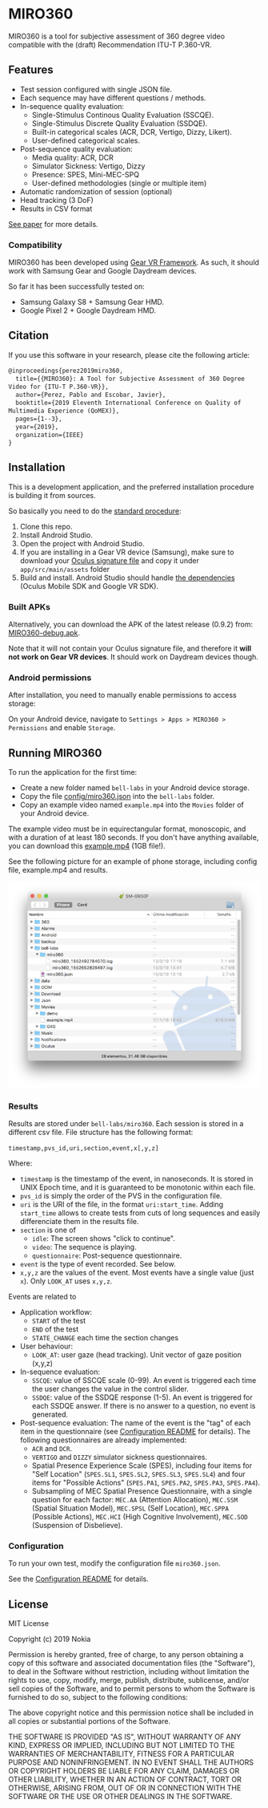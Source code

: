 # MIRO360
MIRO360 is a tool for subjective assessment of 360 degree video compatible
with the (draft) Recommendation ITU-T P.360-VR.

## Features
- Test session configured with single JSON file.
- Each sequence may have different questions / methods.
- In-sequence quality evaluation:
  - Single-Stimulus Continous Quality Evaluation (SSCQE).
  - Single-Stimulus Discrete Quality Evaluation (SSDQE).
  - Built-in categorical scales (ACR, DCR, Vertigo, Dizzy, Likert).
  - User-defined categorical scales.
- Post-sequence quality evaluation:
  - Media quality: ACR, DCR
  - Simulator Sickness: Vertigo, Dizzy
  - Presence: SPES, Mini-MEC-SPQ
  - User-defined methodologies (single or multiple item)
- Automatic randomization of session (optional)
- Head tracking (3 DoF)
- Results in CSV format 

[See paper](doc/miro360.pdf) for more details.


### Compatibility
MIRO360 has been developed using [Gear VR Framework](http://www.gearvrf.org/).
As such, it should work with Samsung Gear and Google Daydream devices.

So far it has been successfully tested on:

- Samsung Galaxy S8 + Samsung Gear HMD.
- Google Pixel 2 + Google Daydream HMD.


## Citation
If you use this software in your research, please cite the 
following article:

```
@inproceedings{perez2019miro360,
  title={{MIRO360}: A Tool for Subjective Assessment of 360 Degree Video for {ITU-T P.360-VR}},
  author={Perez, Pablo and Escobar, Javier},
  booktitle={2019 Eleventh International Conference on Quality of Multimedia Experience (QoMEX)},
  pages={1--3},
  year={2019},
  organization={IEEE}
}
```

## Installation

This is a development application, and the preferred installation procedure is building it from sources.

So basically you need to do the [standard procedure](http://www.gearvrf.org/getting_started/):

1. Clone this repo.
1. Install Android Studio.
1. Open the project with Android Studio.
1. If you are installing in a Gear VR device (Samsung), 
make sure to download your [Oculus signature file](https://dashboard.oculus.com/tools/osig-generator/)
and copy it under `app/src/main/assets` folder
1. Build and install. Android Studio should handle [the dependencies](http://www.gearvrf.org/getting_started/#software-requirements)
(Oculus Mobile SDK and Google VR SDK).

### Built APKs
Alternatively, you can download the APK of the latest release (0.9.2) from:
[MIRO360-debug.apk](http://gti.ssr.upm.es/~pab/MIRO360-debug.apk).

Note that it will not contain your Oculus signature file, and therefore it 
**will not work on Gear VR devices**. It should work on Daydream devices though. 

### Android permissions
After installation, you need to manually enable permissions to access storage:

On your Android device, navigate to `Settings > Apps > MIRO360 > Permissions` 
and enable `Storage`. 

## Running MIRO360
To run the application for the first time:

- Create a new folder named `bell-labs` in your Android device storage.
- Copy the file [config/miro360.json](config/miro360.json) into
the `bell-labs` folder.
- Copy an example video named `example.mp4` into the `Movies` folder
of your Android device. 

The example video must be in equirectangular format, monoscopic, and with
a duration of at least 180 seconds. If you don't have anything available,
you can download this [example.mp4](http://gti.ssr.upm.es/~pab/example.mp4)
(1GB file!).

See the following picture for an example of phone storage,
including config file, example.mp4 and results.

![](misc/storage.png)

### Results

Results are stored under `bell-labs/miro360`. Each session is 
stored in a different csv file. File structure has the following format:

`timestamp,pvs_id,uri,section,event,x[,y,z]`

Where:

- `timestamp` is the timestamp of the event, in nanoseconds.
It is stored in UNIX Epoch time, and it is guaranteed to be
monotonic within each file.
- `pvs_id` is simply the order of the PVS in the configuration file.
- `uri` is the URI of the file, in the format `uri:start_time`. Adding
`start_time` allows to create tests from cuts of long sequences and
easily differenciate them in the results file.
- `section` is one of 
  - `idle`: The screen shows "click to continue".
  - `video`: The sequence is playing.
  - `questionnaire`: Post-sequence questionnaire.
- `event` is the type of event recorded. See below.
- `x,y,z` are the values of the event. Most events have a single value
(just `x`). Only `LOOK_AT` uses `x,y,z`.

Events are related to

- Application workflow:
    - `START` of the test
    - `END` of the test
    - `STATE_CHANGE` each time the section changes
- User behaviour:
    - `LOOK_AT`: user gaze (head tracking). Unit vector of gaze position (x,y,z)
- In-sequence evaluation:
    - `SSCQE`: value of SSCQE scale (0-99). An event is triggered each time the user
    changes the value in the control slider.
    - `SSDQE`: value of the SSDQE response (1-5). An event is triggered for each
    SSDQE answer. If there is no answer to a question, no event is generated.
- Post-sequence evaluation: The name of the event is the "tag" of each item in
the questionnaire (see [Configuration README](config/README.md) for details). 
The following questionnaires are already implemented:
    - `ACR` and `DCR`.
    - `VERTIGO` and `DIZZY` simulator sickness questionnaires.
    - Spatial Presence Experience Scale (SPES), including four items for 
    "Self Location" (`SPES.SL1`, `SPES.SL2`, `SPES.SL3`, `SPES.SL4`) and
    four items for "Possible Actions" (`SPES.PA1`, `SPES.PA2`, `SPES.PA3`, `SPES.PA4`).
    - Subsampling of MEC Spatial Presence Questionnaire, with a single
    question for each factor: `MEC.AA` (Attention Allocation), 
    `MEC.SSM` (Spatial Situation Model), `MEC.SPSL` (Self Location),
    `MEC.SPPA` (Possible Actions), `MEC.HCI` (High Cognitive Involvement), 
    `MEC.SOD` (Suspension of Disbelieve).
 
 
 
### Configuration

To run your own test, modify the configuration file `miro360.json`.

See the [Configuration README](config/README.md) for details. 


 

## License

MIT License

Copyright (c) 2019 Nokia

Permission is hereby granted, free of charge, to any person obtaining a copy
of this software and associated documentation files (the "Software"), to deal
in the Software without restriction, including without limitation the rights
to use, copy, modify, merge, publish, distribute, sublicense, and/or sell
copies of the Software, and to permit persons to whom the Software is
furnished to do so, subject to the following conditions:

The above copyright notice and this permission notice shall be included in all
copies or substantial portions of the Software.

THE SOFTWARE IS PROVIDED "AS IS", WITHOUT WARRANTY OF ANY KIND, EXPRESS OR
IMPLIED, INCLUDING BUT NOT LIMITED TO THE WARRANTIES OF MERCHANTABILITY,
FITNESS FOR A PARTICULAR PURPOSE AND NONINFRINGEMENT. IN NO EVENT SHALL THE
AUTHORS OR COPYRIGHT HOLDERS BE LIABLE FOR ANY CLAIM, DAMAGES OR OTHER
LIABILITY, WHETHER IN AN ACTION OF CONTRACT, TORT OR OTHERWISE, ARISING FROM,
OUT OF OR IN CONNECTION WITH THE SOFTWARE OR THE USE OR OTHER DEALINGS IN THE
SOFTWARE.
